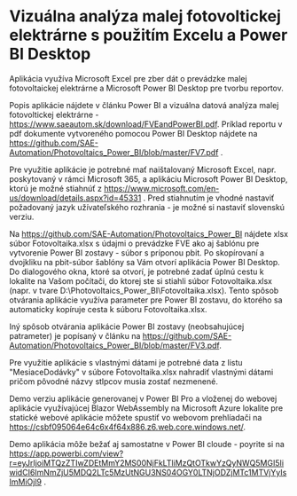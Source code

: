 # Vizuálna analýza malej fotovoltickej elektrárne s použitím Excelu a Power BI Desktop

Aplikácia využíva Microsoft Excel pre zber dát o prevádzke malej fotovoltaickej elektrárne a Microsoft Power BI Desktop pre tvorbu reportov.

Popis aplikácie nájdete v článku Power BI a vizuálna datová analýza malej fotovoltickej elektrárne - https://www.saeautom.sk/download/FVEandPowerBI.pdf. Príklad reportu v pdf dokumente vytvoreného pomocou Power BI Desktop nájdete na 
https://github.com/SAE-Automation/Photovoltaics_Power_BI/blob/master/FV7.pdf .

Pre využitie aplikácie je potrebné mať naištalovaný Microsoft Excel, napr. poskytovaný v rámci Microsoft 365, a aplikáciu Microsoft Power BI Desktop, ktorú je možné stiahnúť z https://www.microsoft.com/en-us/download/details.aspx?id=45331 . Pred stiahnutím je vhodné nastaviť požadovaný jazyk užívateľského rozhrania - je možné si nastaviť slovenskú verziu.

Na <https://github.com/SAE-Automation/Photovoltaics_Power_BI> nájdete xlsx súbor Fotovoltaika.xlsx s údajmi o prevádzke FVE ako aj šablónu pre vytvorenie Power BI zostavy - súbor s príponou pbit. Po skopírovaní a dvojkliku na pbit-súbor šablóny sa Vám otvorí aplikácia Power BI Desktop. Do dialogového okna, ktoré sa otvorí, je potrebné zadať úplnú cestu k lokalite na Vašom počítači, do ktorej ste si stiahli súbor Fotovoltaika.xlsx (napr. v tvare D:\Photovoltaics_Power_BI\Fotovoltaika.xlsx). Tento spôsob otvárania aplikácie využíva parameter pre Power BI zostavu, do ktorého sa automaticky kopíruje cesta k súboru Fotovoltaika.xlsx. 

Iný spôsob otvárania aplikácie Power BI zostavy (neobsahujúcej patrameter) je popísaný v článku na <https://github.com/SAE-Automation/Photovoltaics_Power_BI/blob/master/FV3.pdf>. 

Pre využitie aplikácie s vlastnými dátami je potrebné data z listu "MesiaceDodávky" v súbore Fotovoltaika.xlsx nahradiť vlastnými dátami pričom pôvodné názvy stlpcov musia zostať nezmenené.

Demo verziu aplikácie generovanej v Power BI Pro a vloženej do webovej aplikácie využívajúcej Blazor WebAssembly na Microsoft Azure lokalite pre statické webové aplikácie môžete spustiť vo webovom prehlíadači na <https://csbf095064e64c6x4f64x886.z6.web.core.windows.net/>. 

Demo aplikácia môže bežať aj samostatne v Power BI cloude - poyrite si na <https://app.powerbi.com/view?r=eyJrIjoiMTQzZTIwZDEtMmY2MS00NjFkLTliMzQtOTkwYzQyNWQ5MGI5IiwidCI6ImNmZjU5MDQ2LTc5MzUtNGU3NS04OGY0LTNjODZjMTc1MTVjYyIsImMiOjl9> .

